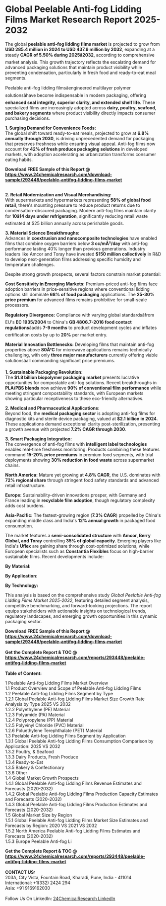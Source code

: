 <h1>Global Peelable Anti-fog Lidding Films Market Research Report 2025-2032</h1><p>The global <strong>peelable anti-fog lidding films market</strong> is projected to grow from <strong>USD 285.4 million in 2024 to USD 437.9 million by 2032</strong>, expanding at a steady <strong>CAGR of 5.50% during 2025â2032</strong>, according to comprehensive market analysis. This growth trajectory reflects the escalating demand for advanced packaging solutions that maintain product visibility while preventing condensation, particularly in fresh food and ready-to-eat meal segments.</p><p>Peelable anti-fog lidding filmsâengineered multilayer polymer solutionsâhave become indispensable in modern packaging, offering <strong>enhanced seal integrity, superior clarity, and extended shelf life</strong>. These specialized films are increasingly adopted across <strong>dairy, poultry, seafood, and bakery segments</strong> where product visibility directly impacts consumer purchasing decisions.</p><p><strong>1. Surging Demand for Convenience Foods:</strong><br>
The global shift toward ready-to-eat meals, projected to grow at <strong>6.8% annually through 2030</strong>, is driving unprecedented demand for packaging that preserves freshness while ensuring visual appeal. Anti-fog films now account for <strong>42% of fresh produce packaging solutions</strong> in developed markets, with adoption accelerating as urbanization transforms consumer eating habits.</p><div><b>Download FREE Sample of this Report @ 
            <a href="https://www.24chemicalresearch.com/download-sample/293448/peelable-antifog-lidding-films-market">
            https://www.24chemicalresearch.com/download-sample/293448/peelable-antifog-lidding-films-market</a></b></div><br><p><strong>2. Retail Modernization and Visual Merchandising:</strong><br>
With supermarkets and hypermarkets representing <strong>58% of global food retail</strong>, there's mounting pressure to reduce product returns due to condensation-obscured packaging. Modern anti-fog films maintain clarity for <strong>10â14 days under refrigeration</strong>, significantly reducing retail waste estimated at $25 billion annually across perishable goods.</p><p><strong>3. Material Science Breakthroughs:</strong><br>
Advances in <strong>coextrusion and nanocomposite technologies</strong> have enabled films that combine oxygen barriers below <strong>3 cc/mÂ²/day</strong> with anti-fog performance lasting 40% longer than previous generations. Industry leaders like Amcor and Toray have invested <strong>$150 million collectively</strong> in R&amp;D to develop next-generation films addressing specific humidity and temperature challenges.</p><p>Despite strong growth prospects, several factors constrain market potential:</p><p><strong>Cost Sensitivity in Emerging Markets:</strong> Premium-priced anti-fog films face adoption barriers in price-sensitive regions where conventional lidding options still dominate <strong>68% of food packaging</strong> applications. The <strong>25-30% price premium</strong> for advanced films remains prohibitive for small-scale processors.</p><p><strong>Regulatory Divergence:</strong> Compliance with varying global standardsâfrom EU's <strong>EC 1935/2004</strong> to China's <strong>GB 4806.7-2016 food contact regulations</strong>âadds <strong>7-9 months</strong> to product development cycles and inflates certification costs by up to <strong>20%</strong> per market entry.</p><p><strong>Material Innovation Bottlenecks:</strong> Developing films that maintain anti-fog properties above <strong>80Â°C</strong> for microwave applications remains technically challenging, with only <strong>three major manufacturers</strong> currently offering viable solutionsâall commanding significant price premiums.</p><p><strong>1. Sustainable Packaging Revolution:</strong><br>
The <strong>$1.8 billion biopolymer packaging market</strong> presents lucrative opportunities for compostable anti-fog solutions. Recent breakthroughs in <strong>PLA/PBS blends</strong> now achieve <strong>90% of conventional film performance</strong> while meeting stringent compostability standards, with European markets showing particular receptiveness to these eco-friendly alternatives.</p><p><strong>2. Medical and Pharmaceutical Applications:</strong><br>
Beyond food, the <strong>medical packaging sector</strong> is adopting anti-fog films for diagnostic kits and sterile device packaging, valued at <strong>$2.1 billion in 2024</strong>. These applications demand exceptional clarity post-sterilization, presenting a growth avenue with projected <strong>7.2% CAGR through 2030</strong>.</p><p><strong>3. Smart Packaging Integration:</strong><br>
The convergence of anti-fog films with <strong>intelligent label technologies</strong> enables real-time freshness monitoring. Products combining these features command <strong>15-20% price premiums</strong> in premium food segments, with trial deployments showing <strong>30% reduction in food waste</strong> across supermarket chains.</p><p><strong>North America:</strong> Mature yet growing at <strong>4.8% CAGR</strong>, the U.S. dominates with <strong>72% regional share</strong> through stringent food safety standards and advanced retail infrastructure.</p><p><strong>Europe:</strong> Sustainability-driven innovations prosper, with Germany and France leading in <strong>recyclable film adoption</strong>, though regulatory complexity adds cost burdens.</p><p><strong>Asia-Pacific:</strong> The fastest-growing region (<strong>7.3% CAGR</strong>) propelled by China's expanding middle class and India's <strong>12% annual growth</strong> in packaged food consumption.</p><p>The market features a <strong>semi-consolidated structure</strong> with <strong>Amcor, Berry Global, and Toray</strong> controlling <strong>35% of global capacity</strong>. Emerging players like India's <strong>Uflex</strong> are gaining share through cost-optimized solutions, while European specialists such as <strong>Constantia Flexibles</strong> focus on high-barrier sustainable films. Recent developments include:</p><p><strong>By Material:</strong></p><p><strong>By Application:</strong></p><p><strong>By Technology:</strong></p><p>This analysis is based on the comprehensive study <em>Global Peelable Anti-fog Lidding Films Market 2025-2032</em>, featuring detailed segment analysis, competitive benchmarking, and forward-looking projections. The report equips stakeholders with actionable insights on technological trends, regulatory landscapes, and emerging growth opportunities in this dynamic packaging sector.</p><div><b>Download FREE Sample of this Report @ 
            <a href="https://www.24chemicalresearch.com/download-sample/293448/peelable-antifog-lidding-films-market">
            https://www.24chemicalresearch.com/download-sample/293448/peelable-antifog-lidding-films-market</a></b></div><br><div><b>Get the Complete Report & TOC @ 
            <a href="https://www.24chemicalresearch.com/reports/293448/peelable-antifog-lidding-films-market">
            https://www.24chemicalresearch.com/reports/293448/peelable-antifog-lidding-films-market</a></b></div><br>
            <b>Table of Content:</b><p>1 Peelable Anti-fog Lidding Films Market Overview<br />
    1.1 Product Overview and Scope of Peelable Anti-fog Lidding Films<br />
    1.2 Peelable Anti-fog Lidding Films Segment by Type<br />
        1.2.1 Global Peelable Anti-fog Lidding Films Market Size Growth Rate Analysis by Type 2025 VS 2032<br />
        1.2.2 Polyethylene (PE) Material<br />
        1.2.3 Polyamide (PA) Material<br />
        1.2.4 Polypropylene (PP) Material<br />
        1.2.5 Polyvinyl Chloride (PVC) Material<br />
        1.2.6 Poluethylene Terephthalate (PET) Material<br />
    1.3 Peelable Anti-fog Lidding Films Segment by Application<br />
        1.3.1 Global Peelable Anti-fog Lidding Films Consumption Comparison by Application: 2025 VS 2032<br />
        1.3.2 Poultry, & Seafood<br />
        1.3.3 Dairy Products, Fresh Produce<br />
        1.3.4 Ready-to-Eat<br />
        1.3.5 Bakery & Confectionary<br />
        1.3.6 Other<br />
    1.4 Global Market Growth Prospects<br />
        1.4.1 Global Peelable Anti-fog Lidding Films Revenue Estimates and Forecasts (2020-2032)<br />
        1.4.2 Global Peelable Anti-fog Lidding Films Production Capacity Estimates and Forecasts (2020-2032)<br />
        1.4.3 Global Peelable Anti-fog Lidding Films Production Estimates and Forecasts (2020-2032)<br />
    1.5 Global Market Size by Region<br />
        1.5.1 Global Peelable Anti-fog Lidding Films Market Size Estimates and Forecasts by Region: 2020 VS 2021 VS 2032<br />
        1.5.2 North America Peelable Anti-fog Lidding Films Estimates and Forecasts (2020-2032)<br />
        1.5.3 Europe Peelable Anti-fog Li</p><div><b>Get the Complete Report & TOC @ 
            <a href="https://www.24chemicalresearch.com/reports/293448/peelable-antifog-lidding-films-market">
            https://www.24chemicalresearch.com/reports/293448/peelable-antifog-lidding-films-market</a></b></div><br><b>CONTACT US:</b><br>
            203A, City Vista, Fountain Road, Kharadi, Pune, India - 411014<br>
            International: +1(332) 2424 294<br>
            Asia: +91 9169162030 <br><br>
            Follow Us On LinkedIn: <a href="https://www.linkedin.com/company/24chemicalresearch/">24ChemicalResearch LinkedIn</a>